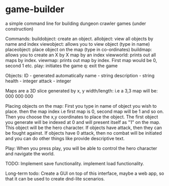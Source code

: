# game-builder
a simple command line for building dungeon crawler games (under construction)

Commands:
buildobject: create an object.
allobject: view all objects by name and index
viewobject: allows you to view object (type in name)
placeobject: place object on the map (type in co-ordinates)
buildmap: allows you to create an X by X map by an index
viewworld: prints out all maps by index.
viewmap: prints out map by index. First map would be 0, second 1 etc.
play: initiates the game
q: exit the game

Objects:
ID - generated automatically
name - string
description - string
health - integer
attack - integer

Maps are a 3D slice generated by x, y width/length:
i.e a 3,3 map will be:
000
000
000

Placing objects on the map:
First you type in name of object you wish to place.
then the map index i.e first map is 0, second map will be 1 and so on.
Then you choose the x,y coordinates to place the object.
The first object you generate will be indexed at 0 and will present itself as "1" on the map. This object will be the hero character.
If objects have attack, then they can be fought against.
If objects have 0 attack, then no combat will be initiated and you can do other things like provide descriptive text.

Play:
When you press play, you will be able to control the hero character and navigate the world.

TODO:
Implement save functionality.
implement load functionality.

Long-term todo:
Create a GUI on top of this interface, maybe a web app, so that it can be used to create dnd-lite scenarios.




